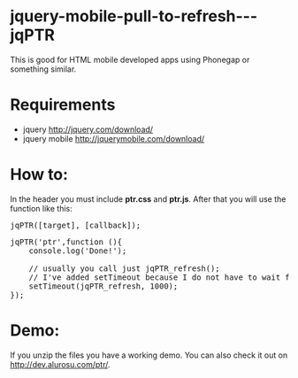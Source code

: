 jquery-mobile-pull-to-refresh---jqPTR
=====================================

This is good for HTML mobile developed apps using Phonegap or something similar.

Requirements
=====================================
 - jquery            http://jquery.com/download/
 - jquery mobile     http://jquerymobile.com/download/
 
How to:
=====================================
In the header you must include <strong>ptr.css</strong> and <strong>ptr.js</strong>. After that you will use the function like this:

<pre>jqPTR([target], [callback]);</pre>

<pre>
jqPTR('ptr',function (){ 
	console.log('Done!'); 
	
	// usually you call just jqPTR_refresh(); 
	// I've added setTimeout because I do not have to wait for an ajax call response
	setTimeout(jqPTR_refresh, 1000); 
});
</pre>

Demo:
=====================================
If you unzip the files you have a working demo. You can also check it out on http://dev.alurosu.com/ptr/.
